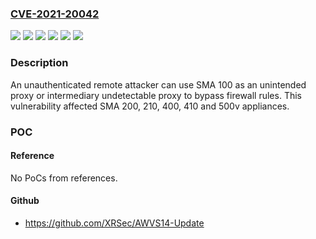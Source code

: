 ### [CVE-2021-20042](https://cve.mitre.org/cgi-bin/cvename.cgi?name=CVE-2021-20042)
![](https://img.shields.io/static/v1?label=Product&message=SonicWall%20SMA100&color=blue)
![](https://img.shields.io/static/v1?label=Version&message=10.2.0.8-37sv%20and%20earlier%20&color=brightgreen)
![](https://img.shields.io/static/v1?label=Version&message=10.2.1.1-19sv%20and%20earlier%20&color=brightgreen)
![](https://img.shields.io/static/v1?label=Version&message=10.2.1.2-24sv%20and%20earlier%20&color=brightgreen)
![](https://img.shields.io/static/v1?label=Version&message=9.0.0.11-31sv%20and%20earlier%20&color=brightgreen)
![](https://img.shields.io/static/v1?label=Vulnerability&message=CWE-441%3A%20Unintended%20Proxy%20or%20Intermediary%20('Confused%20Deputy')&color=brightgreen)

### Description

An unauthenticated remote attacker can use SMA 100 as an unintended proxy or intermediary undetectable proxy to bypass firewall rules. This vulnerability affected SMA 200, 210, 400, 410 and 500v appliances.

### POC

#### Reference
No PoCs from references.

#### Github
- https://github.com/XRSec/AWVS14-Update

